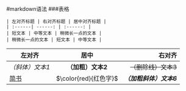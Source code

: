 #markdown语法
###表格
```$xslt
| 左对齐标题 | 右对齐标题 | 居中对齐标题 |
| :------| ------: | :------: |
| 短文本 | 中等文本 | 稍微长一点的文本 |
| 稍微长一点的文本 | 短文本 | 中等文本 |
```

| 左对齐 | 居中 | 右对齐 |
| - | :-: | -: |
| *（斜体）文本1* | **（加粗）文本2**| ~~（删除线）文本3~~ |
| [简书](http://jianshu.com) | $\color{red}{红色字}$ |***（加粗斜体）文本6***|
